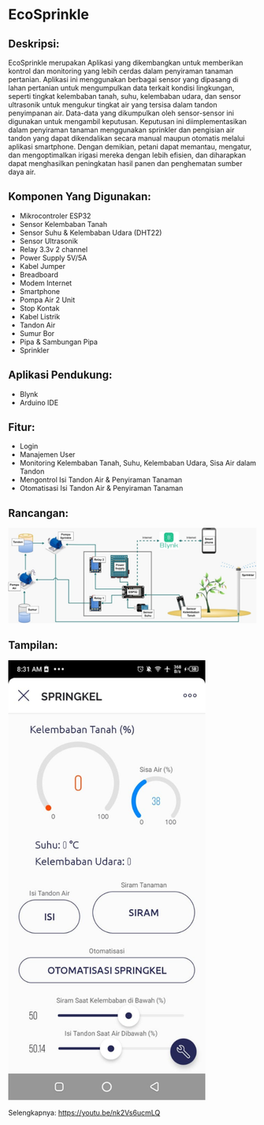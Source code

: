 # EcoSprinkle

## Deskripsi:
EcoSprinkle merupakan Aplikasi yang dikembangkan untuk memberikan kontrol dan monitoring yang lebih cerdas dalam penyiraman tanaman pertanian. Aplikasi ini menggunakan berbagai sensor yang dipasang di lahan pertanian untuk mengumpulkan data terkait kondisi lingkungan, seperti tingkat kelembaban tanah, suhu, kelembaban udara, dan sensor ultrasonik untuk mengukur tingkat air yang tersisa dalam tandon penyimpanan air. Data-data yang dikumpulkan oleh sensor-sensor ini digunakan untuk mengambil keputusan. Keputusan ini diimplementasikan dalam penyiraman tanaman menggunakan sprinkler dan pengisian air tandon yang dapat dikendalikan secara manual maupun otomatis melalui aplikasi smartphone. Dengan demikian, petani dapat memantau, mengatur, dan mengoptimalkan irigasi mereka dengan lebih efisien, dan diharapkan dapat menghasilkan peningkatan hasil panen dan penghematan sumber daya air.

## Komponen Yang Digunakan:
* Mikrocontroler ESP32
* Sensor Kelembaban Tanah
* Sensor Suhu & Kelembaban Udara (DHT22)
* Sensor Ultrasonik
* Relay 3.3v 2 channel
* Power Supply 5V/5A
* Kabel Jumper
* Breadboard
* Modem Internet
* Smartphone
* Pompa Air 2 Unit
* Stop Kontak
* Kabel Listrik
* Tandon Air
* Sumur Bor
* Pipa & Sambungan Pipa
* Sprinkler

## Aplikasi Pendukung:
* Blynk
* Arduino IDE

## Fitur:
* Login
* Manajemen User
* Monitoring Kelembaban Tanah, Suhu, Kelembaban Udara, Sisa Air dalam Tandon
* Mengontrol Isi Tandon Air & Penyiraman Tanaman
* Otomatisasi Isi Tandon Air & Penyiraman Tanaman

## Rancangan:
<img src="img/rancangan.jpg" alt="Rancangan Sistem" width="800px"> 

## Tampilan:
<img src="img/dashboard.jpg" alt="Dashboard" width="400px">

Selengkapnya:
https://youtu.be/nk2Vs6ucmLQ
